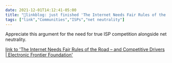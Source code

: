 ```yaml
---
date: 2021-12-01T14:12:41-05:00
title: "🔗linkblog: just finished 'The Internet Needs Fair Rules of the Road – and Competitive Drivers | Electronic Frontier Foundation'"
tags: ["link","Communities","ISPs","net neutrality"]
---
```

Appreciate this argument for the need for true ISP competition alongside net neutrality.
 
[link to 'The Internet Needs Fair Rules of the Road – and Competitive Drivers | Electronic Frontier Foundation'](https://www.eff.org/deeplinks/2021/12/internet-needs-fair-rules-road-and-competitive-drivers)
